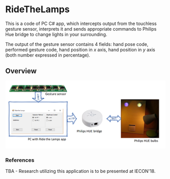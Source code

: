 # RideTheLamps

This is a code of PC C# app, which intercepts output from the touchless gesture sensor, interprets it and sends appropriate commands to Philips Hue bridge to change lights in your surrounding.

The output of the gesture sensor contains 4 fields: hand pose code, performed gesture code, hand position in _x_ axis, hand position in _y_ axis (both number expressed in percentage).

## Overview

![Overview image](./sources/schemeRtL.png)

### References
TBA - Research utilizing this application is to be presented at IECON'18.
